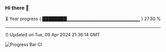 ### Hi there 👋

⏳ Year progress { ████████▁▁▁▁▁▁▁▁▁▁▁▁▁▁▁▁▁▁▁▁▁▁ } 27.30 %

---

⏰ Updated on Tue, 09 Apr 2024 21:36:14 GMT

![Progress Bar CI](https://github.com/IshwaranRudhara/GIT-ACTION/workflows/Progress%20Bar%20CI/badge.svg)
